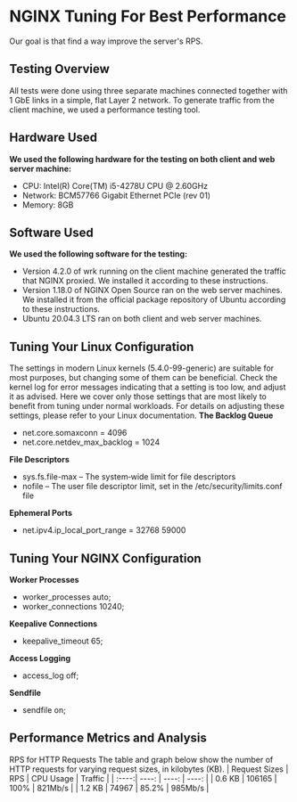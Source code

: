 NGINX Tuning For Best Performance
=================================
Our goal is that find a way improve the server's RPS.

## Testing Overview
All tests were done using three separate machines connected together with 1 GbE links in a simple, flat Layer 2 network.
To generate traffic from the client machine, we used a performance testing tool. 


## Hardware Used
**We used the following hardware for the testing on both client and web server machine:**
- CPU: Intel(R) Core(TM) i5-4278U CPU @ 2.60GHz
- Network: BCM57766 Gigabit Ethernet PCIe (rev 01) 
- Memory: 8GB

## Software Used
**We used the following software for the testing:**
- Version 4.2.0 of wrk running on the client machine generated the traffic that NGINX proxied. We installed it according to these instructions.
- Version 1.18.0 of NGINX Open Source ran on the web server machines. We installed it from the official package repository of Ubuntu according to these instructions.
- Ubuntu 20.04.3 LTS ran on both client and web server machines.

## Tuning Your Linux Configuration
The settings in modern Linux kernels (5.4.0-99-generic) are suitable for most purposes, but changing some of them can be beneficial. Check the kernel log for error messages indicating that a setting is too low, and adjust it as advised. Here we cover only those settings that are most likely to benefit from tuning under normal workloads. For details on adjusting these settings, please refer to your Linux documentation.
**The Backlog Queue**
- net.core.somaxconn = 4096
- net.core.netdev_max_backlog = 1024

**File Descriptors**
- sys.fs.file-max – The system‑wide limit for file descriptors
- nofile – The user file descriptor limit, set in the /etc/security/limits.conf file

**Ephemeral Ports**
- net.ipv4.ip_local_port_range = 32768 59000

## Tuning Your NGINX Configuration
**Worker Processes**
- worker_processes auto;
- worker_connections 10240;

**Keepalive Connections**
- keepalive_timeout 65;

**Access Logging**
- access_log off; 

**Sendfile**
- sendfile on;

## Performance Metrics and Analysis
RPS for HTTP Requests
The table and graph below show the number of HTTP requests for varying request sizes, in kilobytes (KB).
|  Request Sizes | RPS	 | CPU Usage	 | Traffic	 |
| :----:| ----: | ----: | ----: |
| 0.6 KB | 106165 | 100% | 821Mb/s |
| 1.2 KB | 74967 | 85.2% | 985Mb/s |

